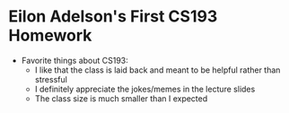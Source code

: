 # Eilon Adelson's First CS193 Homework

- Favorite things about CS193:
    - I like that the class is laid back and meant to be helpful rather than stressful
    - I definitely appreciate the jokes/memes in the lecture slides
    - The class size is much smaller than I expected
